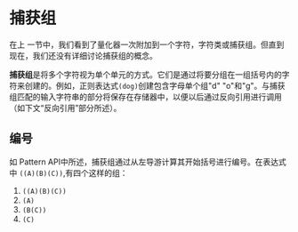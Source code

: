 # 捕获组
在上 一节中，我们看到了量化器一次附加到一个字符，字符类或捕获组。但直到现在，我们还没有详细讨论捕获组的概念。

**捕获组**是将多个字符视为单个单元的方式。它们是通过将要分组在一组括号内的字符来创建的。例如，正则表达式`(dog)`创建包含字母单个组"d" "o"和"g"。与捕获组匹配的输入字符串的部分将保存在存储器中，以便以后通过反向引用进行调用（如下文“反向引用”部分所述）。


## 编号

如 Pattern API中所述，捕获组通过从左导游计算其开始括号进行编号。在表达式中 `((A)(B)(C))`,有四个这样的组：

1. `((A)(B)(C))`
2. `(A)`
3. `(B(C))`
4. `(C)`